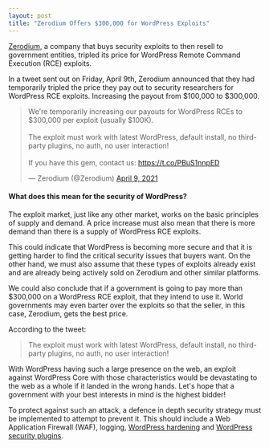```yaml
---
layout: post
title: "Zerodium Offers $300,000 for WordPress Exploits"
---
```


[Zerodium](https://zerodium.com/), a company that buys security exploits to then resell to government entities, tripled its price for WordPress Remote Command Execution (RCE) exploits.

In a tweet sent out on Friday, April 9th, Zerodium announced that they had temporarily tripled the price they pay out to security researchers for WordPress RCE exploits. Increasing the payout from $100,000 to $300,000.

<blockquote class="twitter-tweet"><p lang="en" dir="ltr">We&#39;re temporarily increasing our payouts for WordPress RCEs to $300,000 per exploit (usually $100K). <br><br>The exploit must work with latest WordPress, default install, no third-party plugins, no auth, no user interaction!<br><br>If you have this gem, contact us: <a href="https://t.co/PBuS1nnpED">https://t.co/PBuS1nnpED</a></p>&mdash; Zerodium (@Zerodium) <a href="https://twitter.com/Zerodium/status/1380489573009031170?ref_src=twsrc%5Etfw">April 9, 2021</a></blockquote> <script async src="https://platform.twitter.com/widgets.js" charset="utf-8"></script>

#### What does this mean for the security of WordPress?

The exploit market, just like any other market, works on the basic principles of supply and demand. A price increase must also mean that there is more demand than there is a supply of WordPress RCE exploits.

This could indicate that WordPress is becoming more secure and that it is getting harder to find the critical security issues that buyers want. On the other hand, we must also assume that these types of exploits already exist and are already being actively sold on Zerodium and other similar platforms.

We could also conclude that if a government is going to pay more than $300,000 on a WordPress RCE exploit, that they intend to use it. World governments may even barter over the exploits so that the seller, in this case, Zerodium, gets the best price.

According to the tweet:

> The exploit must work with latest WordPress, default install, no third-party plugins, no auth, no user interaction!

With WordPress having such a large presence on the web, an exploit against WordPress Core with those characteristics would be devastating to the web as a whole if it landed in the wrong hands. Let's hope that a government with your best interests in mind is the highest bidder!

To protect against such an attack, a defence in depth security strategy must be implemented to attempt to prevent it. This should include a Web Application Firewall (WAF), logging, [WordPress hardening](https://www.wpwhitesecurity.com/wordpress-security/) and [WordPress security plugins](https://wordpress.org/plugins/wpscan/).
